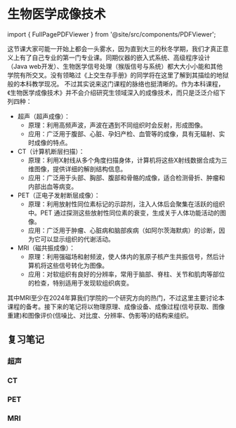 # 生物医学成像技术

import { FullPagePDFViewer } from '@site/src/components/PDFViewer';

这节课大家可能一开始上都会一头雾水，因为直到大三的秋冬学期，我们才真正意义上有了自己专业的第一门专业课。同期仪器的嵌入式系统、高级程序设计（Java web开发）、生物医学信号处理（猴版信号与系统）都大大小小能和其他学院有所交叉。没有领略过《上交生存手册》的同学将在这里了解到其描绘的地狱般的本科教学现况。
不过其实说来这门课程的脉络也挺清晰的。作为本科课程，《生物医学成像技术》并不会介绍研究生领域深入的成像技术，而只是泛泛介绍下列四种：
- 超声（超声成像）：
  - 原理：利用高频声波，声波在遇到不同组织时会反射，形成图像。
  - 应用：广泛用于腹部、心脏、孕妇产检、血管等的成像，具有无辐射、实时成像的特点。
- CT（计算机断层扫描）：
  - 原理：利用X射线从多个角度扫描身体，计算机将这些X射线数据合成为三维图像，提供详细的解剖结构信息。
  - 应用：广泛用于头部、胸部、腹部和骨骼的成像，适合检测骨折、肿瘤和内部出血等病变。
- PET（正电子发射断层成像）：
  - 原理：利用放射性同位素标记的示踪剂，注入人体后会聚集在活跃的组织中。PET 通过探测这些放射性同位素的衰变，生成关于人体功能活动的图像。
  - 应用：广泛用于肿瘤、心脏病和脑部疾病（如阿尔茨海默病）的诊断，因为它可以显示组织的代谢活动。
- MRI（磁共振成像）：
  - 原理：利用强磁场和射频波，使人体内的氢原子核产生共振信号，然后计算机将这些信号转化为图像。
  - 应用：对软组织有良好的分辨率，常用于脑部、脊柱、关节和肌肉等部位的检查，特别适用于发现软组织病变。

其中MRI至少在2024年算我们学院的一个研究方向的热门，不过这里主要讨论本课程的备考。接下来的笔记将以物理原理、成像设备、成像过程(信号获取、图像重建)和图像评价(信噪比、对比度、分辨率、伪影等)的结构来组织。

## 复习笔记

### 超声

<FullPagePDFViewer 
  src="/pdfs/超声.pdf"
  pageSpacing={1}
  maxWidth={800}
/>

### CT

<FullPagePDFViewer 
  src="/pdfs/X-CT.pdf"
  pageSpacing={1}
  maxWidth={800}
/>

### PET

<FullPagePDFViewer 
  src="/pdfs/SPECT_PET.pdf"
  pageSpacing={1}
  maxWidth={800}
/>

### MRI

<FullPagePDFViewer 
  src="/pdfs/MRI.pdf"
  pageSpacing={1}
  maxWidth={800}
/>

